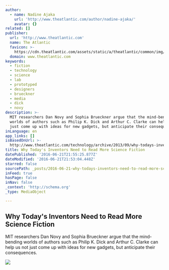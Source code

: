 ```yaml
---
author:
  - name: Nadine Ajaka
    url: 'http://www.theatlantic.com/author/nadine-ajaka/'
    avatar: {}
related: []
publisher:
  url: 'http://www.theatlantic.com'
  name: The Atlantic
  favicon: >-
    https://cdn.theatlantic.com/assets/static/a/theatlantic/common/img/favicon.ico
  domain: www.theatlantic.com
keywords:
  - fiction
  - technology
  - science
  - lab
  - prototyped
  - designers
  - brueckner
  - media
  - dick
  - novy
description: >-
  MIT researchers Dan Novy and Sophia Brueckner argue that the mind-bending
  worlds of authors such as Philip K. Dick and Arthur C. Clarke can help us not
  just come up with ideas for new gadgets, but anticipate their consequences.
inLanguage: en
app_links: []
isBasedOnUrl: >-
  http://www.theatlantic.com/technology/archive/2013/09/why-todays-inventors-need-to-read-more-science-fiction/279793/
title: Why Today's Inventors Need to Read More Science Fiction
datePublished: '2016-06-21T21:55:25.877Z'
dateModified: '2016-06-21T21:53:04.448Z'
starred: false
sourcePath: _posts/2016-06-21-why-todays-inventors-need-to-read-more-science-fiction.md
inFeed: true
hasPage: false
inNav: false
_context: 'http://schema.org'
_type: MediaObject

---
```

<article style=""><h1>Why Today's Inventors Need to Read More Science Fiction</h1><p>MIT researchers Dan Novy and Sophia Brueckner argue that the mind-bending worlds of authors such as Philip K. Dick and Arthur C. Clarke can help us not just come up with ideas for new gadgets, but anticipate their consequences.</p><img src="https://cdn.theatlantic.com/assets/media/img/mt/2013/09/04-2/lead_large.jpg" /></article>